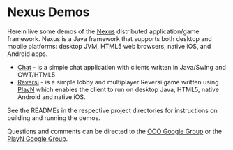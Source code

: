 # Nexus Demos

Herein live some demos of the [Nexus] distributed application/game framework. Nexus is a Java
framework that supports both desktop and mobile platforms: desktop JVM, HTML5 web browsers, native
iOS, and Android apps.

  * [Chat] - is a simple chat application with clients written in Java/Swing and GWT/HTML5
  * [Reversi] - is a simple lobby and multiplayer Reversi game written using [PlayN] which enables
    the client to run on desktop Java, HTML5, native Android and native iOS.

See the READMEs in the respective project directories for instructions on building and running the
demos.

Questions and comments can be directed to the [OOO Google Group] or the [PlayN Google Group].

[Chat]: https://github.com/threerings/nexus-demos/tree/master/chat
[Nexus]: https://github.com/threerings/nexus
[PlayN]: https://code.google.com/p/playn/
[Reversi]: https://github.com/threerings/nexus-demos/tree/master/reversi
[OOO Google Group]: http://groups.google.com/group/ooo-libs
[PlayN Google Group]: http://groups.google.com/group/playn
